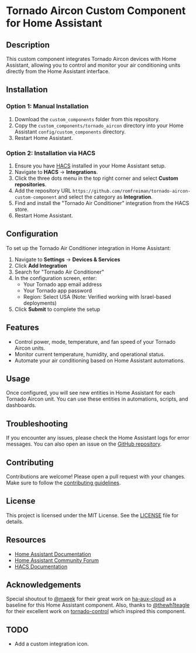 # Tornado Aircon Custom Component for Home Assistant

## Description

This custom component integrates Tornado Aircon devices with Home Assistant, allowing you to control and monitor your air conditioning units directly from the Home Assistant interface.

## Installation

### Option 1: Manual Installation

1. Download the `custom_components` folder from this repository.
2. Copy the `custom_components/tornado_aircon` directory into your Home Assistant `config/custom_components` directory.
3. Restart Home Assistant.

### Option 2: Installation via HACS

1. Ensure you have [HACS](https://hacs.xyz/) installed in your Home Assistant setup.
2. Navigate to **HACS** → **Integrations**.
3. Click the three dots menu in the top right corner and select **Custom repositories**.
4. Add the repository URL `https://github.com/romfreiman/tornado-aircon-custom-component` and select the category as **Integration**.
5. Find and install the "Tornado Air Conditioner" integration from the HACS store.
6. Restart Home Assistant.

## Configuration

To set up the Tornado Air Conditioner integration in Home Assistant:

1. Navigate to **Settings** → **Devices & Services**
2. Click **Add Integration**
3. Search for "Tornado Air Conditioner"
4. In the configuration screen, enter:
   - Your Tornado app email address
   - Your Tornado app password
   - Region: Select USA (Note: Verified working with Israel-based deployments)
5. Click **Submit** to complete the setup

## Features

- Control power, mode, temperature, and fan speed of your Tornado Aircon units.
- Monitor current temperature, humidity, and operational status.
- Automate your air conditioning based on Home Assistant automations.

## Usage

Once configured, you will see new entities in Home Assistant for each Tornado Aircon unit. You can use these entities in automations, scripts, and dashboards.

## Troubleshooting

If you encounter any issues, please check the Home Assistant logs for error messages. You can also open an issue on the [GitHub repository](https://github.com/romfreiman/tornado-aircon-custom-component/issues).

## Contributing

Contributions are welcome! Please open a pull request with your changes. Make sure to follow the [contributing guidelines](CONTRIBUTING.md).

## License

This project is licensed under the MIT License. See the [LICENSE](LICENSE) file for details.

## Resources

- [Home Assistant Documentation](https://www.home-assistant.io/docs/)
- [Home Assistant Community Forum](https://community.home-assistant.io/)
- [HACS Documentation](https://hacs.xyz/docs/)

## Acknowledgements

Special shoutout to [@maeek](https://github.com/maeek) for their great work on [ha-aux-cloud](https://github.com/maeek/ha-aux-cloud) as a baseline for this Home Assistant component.
Also, thanks to [@thewh1teagle](https://github.com/thewh1teagle) for their excellent work on [tornado-control](https://github.com/thewh1teagle/tornado-control) which inspired this component.

## TODO

- Add a custom integration icon.
